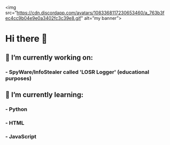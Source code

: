<img src=”https://cdn.discordapp.com/avatars/1083368117230653460/a_763b3fec4cc9b04e9e0a3402fc3c39e8.gif" alt=”my banner”>

# Hi there 👋

## 🔭 I’m currently working on:

### - SpyWare/InfoStealer called 'LOSR Logger' (educational purposes)


## 🌱 I’m currently learning:

### - Python

### - HTML

### - JavaScript
